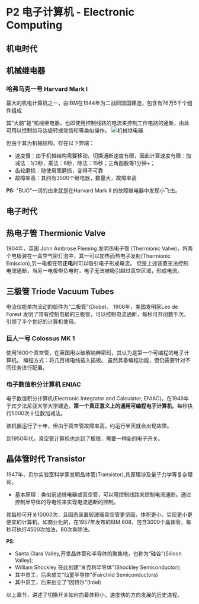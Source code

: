 # P2 电子计算机 - Electronic Computing

## 机电时代

## 机械继电器

### 哈弗马克一号 Harvard Mark I

最大的机电计算机之一，由IBM在1944年为二战同盟国建造，包含有76万5千个组件组成

其“大脑”是“机械继电器，也即使用控制线路的电流来控制工作电路的通断，由此可用以控制如马达旋转拨动齿轮等类似操作。
![机械继电器](https://cdn.jsdelivr.net/gh/huchangjun-sjtu/picbed/image/20240113172705.png)

但由于其为机械结构，存在以下弊端：

* 速度慢：由于机械结构需要移动，切换通断速度有限，因此计算速度有限：加减法：1/3秒，乘法：6秒，除法：15秒；三角函数等1分钟+；
* 齿轮磨损：随使用而磨损，变得不可靠
* 故障率高：其约有3500个继电器，数量大，故障率高

**PS:** "BUG"一词的由来就是在Harvard Mark II 的故障继电器中发现小飞虫。

## 电子时代

## 热电子管 Thermionic Valve

1904年，英国 John Ambrose Fleming 发明热电子管 (Thermionic Valve)，将两个电极装在一真空气密灯泡中，其一可以加热而热电子发射(Thermionic Emission),另一电极在带**正电**时可以吸引电子形成电流。
但是上述装置无法控制电流通断，当另一电极带负电时，电子无法被吸引越过真空区域，形成电流。

## 三极管 Triode Vacuum Tubes

电流仅能单向流动的部件为“二极管”(Diobe)。
1906年，美国发明家Lee de Forest 发明了带有控制电极的三极管，可以控制电流通断，每秒可开闭数千次。引领了半个世纪的计算机使用。

### 巨人一号 Colossus MK 1

使用1600个真空管，在英国用以破解纳粹密码，其认为是第一个可编程的电子计算机。
编程方式：将几百根电线插入插板。
虽然具备编程功能，但仍需要针对不同任务进行配置。

### 电子数值积分计算机 ENIAC

电子数值积分计算机(Electronic Integrator and Calculator, ENIAC)，在1946年于宾夕法尼亚大学大学建造，**第一个真正意义上的通用可编程电子计算机**。每秒执行5000次十位数加减法。

该机器运行了十年，但由于真空管故障率高，约运行半天就会出现故障。

到1950年代，真空管计算机也达到了极限，需要一种新的电子开关。

## 晶体管时代 Transistor

1947年，贝尔实验室科学家发明晶体管(Transistor),其原理涉及量子力学等复杂理论。

* 基本原理：类似前述继电器或真空管，可以用控制线路来控制电流通断。通过控制半导体的导电性来实现电流通断的控制。

其每秒可开关10000次，且固态装置较玻璃真空管更坚固，体积更小。实现更小更便宜的计算机，如商业化的，在1957年发布的IBM 608，包含3000个晶体管，每秒可执行4500次加法，80次乘除法。

**PS:**  

* Santa Clara Valley,开发晶体管和半导体的聚集地，也称为“硅谷”(Silicon Valley);
* William Shockley 在此创建“肖克利半导体”(Shockley Semiconductor);
* 其中员工，后来成立“仙童半导体”(Fairchild Semiconductors)
* 其中员工，后来创立了“因特尔”(Intel)

以上章节，讲述了切换开关如何向着体积小，速度快的方向发展的历史进程。